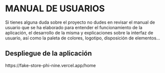 <h1>MANUAL DE USUARIOS</h1>
Si tienes alguna duda sobre el proyecto no dudes en revisar el manual de usuario que se ha elaborado para entender el funcionamiento de la aplicación, el desarrollo de la misma y explicaciones sobre la interfaz de usuario, así como la paleta de colores, logotipo, disposición de elementos...

<h2>Despliegue de la aplicación</h2>
https://fake-store-phi-nine.vercel.app/home 
